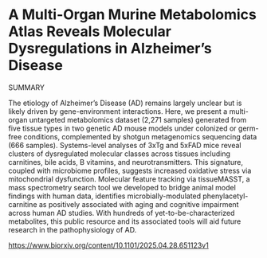 # A Multi-Organ Murine Metabolomics Atlas Reveals Molecular Dysregulations in Alzheimer’s Disease

SUMMARY

The etiology of Alzheimer’s Disease (AD) remains largely unclear but is likely driven by gene-environment interactions. Here, we present a multi-organ untargeted metabolomics dataset (2,271 samples) generated from five tissue types in two genetic AD mouse models under colonized or germ-free conditions, complemented by shotgun metagenomics sequencing data (666 samples). Systems-level analyses of 3xTg and 5xFAD mice reveal clusters of dysregulated molecular classes across tissues including carnitines, bile acids, B vitamins, and neurotransmitters. This signature, coupled with microbiome profiles, suggests increased oxidative stress via mitochondrial dysfunction. Molecular feature tracking via tissueMASST, a mass spectrometry search tool we developed to bridge animal model findings with human data, identifies microbially-modulated phenylacetyl-carnitine as positively associated with aging and cognitive impairment across human AD studies. With hundreds of yet-to-be-characterized metabolites, this public resource and its associated tools will aid future research in the pathophysiology of AD.

https://www.biorxiv.org/content/10.1101/2025.04.28.651123v1
